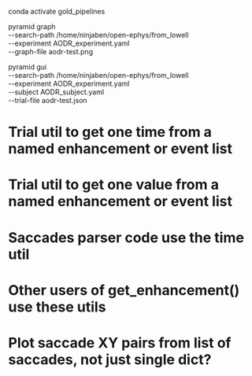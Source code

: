 conda activate gold_pipelines

pyramid graph \
--search-path /home/ninjaben/open-ephys/from_lowell \
--experiment AODR_experiment.yaml \
--graph-file aodr-test.png

pyramid gui \
--search-path /home/ninjaben/open-ephys/from_lowell \
--experiment AODR_experiment.yaml \
--subject AODR_subject.yaml \
--trial-file aodr-test.json

# Trial util to get one time from a named enhancement or event list
# Trial util to get one value from a named enhancement or event list
# Saccades parser code use the time util
# Other users of get_enhancement() use these utils

# Plot saccade XY pairs from list of saccades, not just single dict?
